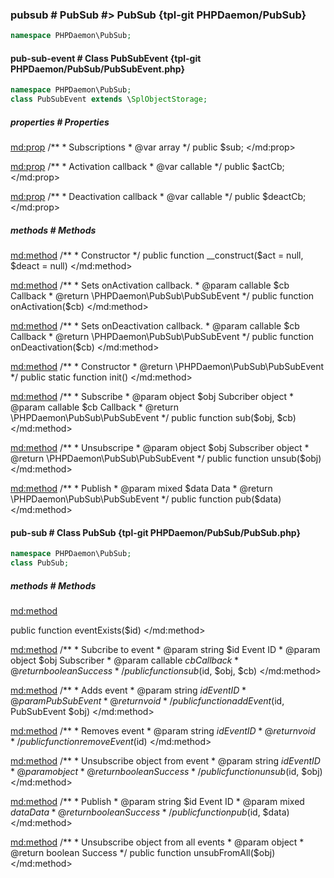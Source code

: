 ### pubsub # PubSub #> PubSub {tpl-git PHPDaemon/PubSub}

```php
namespace PHPDaemon\PubSub;
```

<!-- include-namespace path="\PHPDaemon\PubSub" commit="63917dfafd0f183721f0b8edfcbc1f8c9c53b8d0" level="" access="" -->
#### pub-sub-event # Class PubSubEvent {tpl-git PHPDaemon/PubSub/PubSubEvent.php}

```php
namespace PHPDaemon\PubSub;
class PubSubEvent extends \SplObjectStorage;
```

##### properties # Properties

<md:prop>
/**
	 * Subscriptions
	 * @var array
	 */
public $sub;
</md:prop>

<md:prop>
/**
	 * Activation callback
	 * @var callable
	 */
public $actCb;
</md:prop>

<md:prop>
/**
	 * Deactivation callback
	 * @var callable
	 */
public $deactCb;
</md:prop>

##### methods # Methods

<md:method>
/**
	 * Constructor
	 */
public function __construct($act = null, $deact = null)
</md:method>

<md:method>
/**
	 * Sets onActivation callback.
	 * @param callable $cb Callback
	 * @return \PHPDaemon\PubSub\PubSubEvent
	 */
public function onActivation($cb)
</md:method>

<md:method>
/**
	 * Sets onDeactivation callback.
	 * @param callable $cb Callback
	 * @return \PHPDaemon\PubSub\PubSubEvent
	 */
public function onDeactivation($cb)
</md:method>

<md:method>
/**
	 * Constructor
	 * @return \PHPDaemon\PubSub\PubSubEvent
	 */
public static function init()
</md:method>

<md:method>
/**
	 * Subscribe
	 * @param object $obj  Subcriber object
	 * @param callable $cb Callback
	 * @return \PHPDaemon\PubSub\PubSubEvent
	 */
public function sub($obj, $cb)
</md:method>

<md:method>
/**
	 * Unsubscripe
	 * @param object $obj Subscriber object
	 * @return \PHPDaemon\PubSub\PubSubEvent
	 */
public function unsub($obj)
</md:method>

<md:method>
/**
	 * Publish
	 * @param mixed $data Data
	 * @return \PHPDaemon\PubSub\PubSubEvent
	 */
public function pub($data)
</md:method>

#### pub-sub # Class PubSub {tpl-git PHPDaemon/PubSub/PubSub.php}

```php
namespace PHPDaemon\PubSub;
class PubSub;
```

##### methods # Methods

<md:method>

public function eventExists($id)
</md:method>

<md:method>
/**
	 * Subcribe to event
	 * @param string $id   Event ID
	 * @param object $obj  Subscriber
	 * @param callable $cb Callback
	 * @return boolean Success
	 */
public function sub($id, $obj, $cb)
</md:method>

<md:method>
/**
	 * Adds event
	 * @param string $id Event ID
	 * @param PubSubEvent
	 * @return void
	 */
public function addEvent($id, PubSubEvent $obj)
</md:method>

<md:method>
/**
	 * Removes event
	 * @param string $id Event ID
	 * @return void
	 */
public function removeEvent($id)
</md:method>

<md:method>
/**
	 * Unsubscribe object from event
	 * @param string $id Event ID
	 * @param object
	 * @return boolean Success
	 */
public function unsub($id, $obj)
</md:method>

<md:method>
/**
	 * Publish
	 * @param string $id  Event ID
	 * @param mixed $data Data
	 * @return boolean Success
	 */
public function pub($id, $data)
</md:method>

<md:method>
/**
	 * Unsubscribe object from all events
	 * @param object
	 * @return boolean Success
	 */
public function unsubFromAll($obj)
</md:method>


<!--/ include-namespace -->
